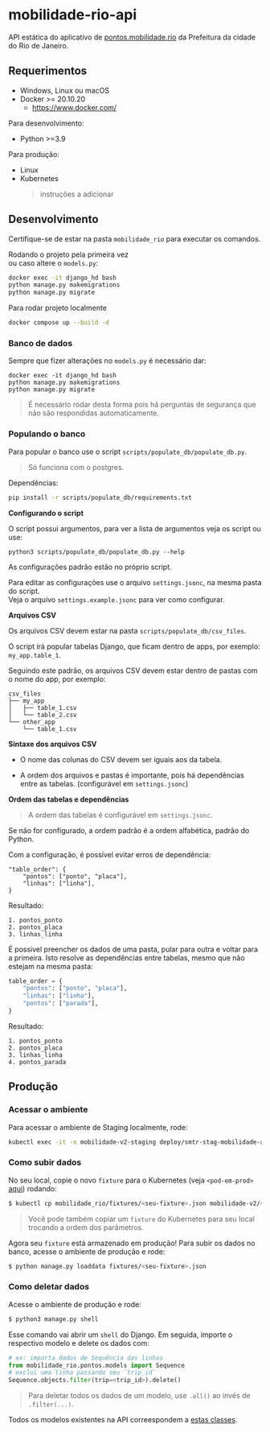 # mobilidade-rio-api

API estática do aplicativo de
[pontos.mobilidade.rio](http://pontos.mobilidade.rio) da Prefeitura da
cidade do Rio de Janeiro.

## Requerimentos

* Windows, Linux ou macOS
* Docker >= 20.10.20
  * https://www.docker.com/

Para desenvolvimento:
* Python >=3.9

Para produção:
* Linux
* Kubernetes
  > instruções a adicionar

## Desenvolvimento

Certifique-se de estar na pasta `mobilidade_rio` para executar os comandos.

Rodando o projeto pela primeira vez  
ou caso altere o `models.py`:

```sh
docker exec -it django_hd bash
python manage.py makemigrations
python manage.py migrate
```

Para rodar projeto localmente

```sh
docker compose up --build -d
```


### Banco de dados

Sempre que fizer alterações no `models.py` é necessário dar:

```
docker exec -it django_hd bash
python manage.py makemigrations
python manage.py migrate
```

> É necessário rodar desta forma pois há perguntas de segurança que não são respondidas automaticamente.

### Populando o banco

Para popular o banco use o script `scripts/populate_db/populate_db.py`.

> Só funciona com o postgres.

Dependências:

```sh
pip install -r scripts/populate_db/requirements.txt
```

**Configurando o script**

O script possui argumentos, para ver a lista de argumentos veja os script ou use:

```
python3 scripts/populate_db/populate_db.py --help
```

As configurações padrão estão no próprio script.

Para editar as configurações use o arquivo `settings.jsonc`, na mesma pasta do script.  
Veja o arquivo `settings.example.jsonc` para ver como configurar.

**Arquivos CSV**

Os arquivos CSV devem estar na pasta `scripts/populate_db/csv_files`.

O script irá popular tabelas Django, que ficam dentro de apps, por exemplo: `my_app.table_1`.

Seguindo este padrão, os arquivos CSV devem estar dentro de pastas com o nome do app, por exemplo:
  
  ```
  csv_files
  ├── my_app
  │   ├── table_1.csv
  │   └── table_2.csv
  └── other_app
      └── table_1.csv
  ```

**Sintaxe dos arquivos CSV**

* O nome das colunas do CSV devem ser iguais aos da tabela.
 
* A ordem dos arquivos e pastas é importante, pois há dependências entre as tabelas. (configurável em `settings.jsonc`)

**Ordem das tabelas e dependências**

> A ordem das tabelas é configurável em `settings.jsonc`.

Se não for configurado, a ordem padrão é a ordem alfabética, padrão do Python.

Com a configuração, é possível evitar erros de dependência:

```jsonc
"table_order": {
    "pontos": ["ponto", "placa"],
    "linhas": ["linha"],
}
```

Resultado:
```
1. pontos_ponto
2. pontos_placa
3. linhas_linha
```

É possível preencher os dados de uma pasta, pular para outra e voltar para a primeira. Isto resolve as dependências entre tabelas, mesmo que não estejam na mesma pasta:

```python
table_order = {
    "pontos": ["ponto", "placa"],
    "linhas": ["linha"],
    "pontos": ["parada"],
}
```

Resultado:
```
1. pontos_ponto
2. pontos_placa
3. linhas_linha
4. pontos_parada
```


## Produção

### Acessar o ambiente

Para acessar o ambiente de Staging localmente, rode:

```sh
kubectl exec -it -n mobilidade-v2-staging deploy/smtr-stag-mobilidade-api -- /bin/bash
```

### Como subir dados

No seu local, copie o novo `fixture` para o Kubernetes (veja
   `<pod-em-prod>` [aqui](todo-add-link-library)) rodando:

```sh
$ kubectl cp mobilidade_rio/fixtures/<seu-fixture>.json mobilidade-v2/<pod-em-prod>:/app/fixtures/<seu-fixture>.json
```

> Você pode também copiar um `fixture` do Kubernetes para seu local trocando a
> ordem dos parâmetros.

Agora seu `fixture` está armazenado em produção! Para subir os dados
no banco, acesse o ambiente de produção e rode:

```sh
$ python manage.py loaddata fixtures/<seu-fixture>.json
```

### Como deletar dados

Acesse o ambiente de produção e rode:

```sh
$ python3 manage.py shell
```

Esse comando vai abrir um `shell` do Django. Em seguida, importe o
respectivo modelo e delete os dados com:

```python
# ex: importa dados de Sequência das linhas
from mobilidade_rio.pontos.models import Sequence
# exclui uma linha passando seu `trip_id`
Sequence.objects.filter(trip=<trip_id>).delete()
```
> Para deletar todos os dados de um modelo, use `.all()` ao invés de
`.filter(...)`.

Todos os modelos existentes na API correespondem a [estas classes](/mobilidade_rio/pontos/models.py).
